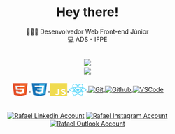 <h1 align="center"> Hey there! </h1>
<p align="center">
👨🏻‍💻 Desenvolvedor Web Front-end Júnior <br/>
💻 ADS - IFPE <br/> <br/>
</p>

<div align="center">
  <a href="https://github.com/rafael-vas">
  <img height="180em" src="https://github-readme-stats.vercel.app/api?username=rafael-vas&show_icons=true&theme=tokyonight&include_all_commits=true&count_private=true"/>
    <br/>
   <img height="180em" src="https://github-readme-stats.vercel.app/api/top-langs/?username=rafael-vas&layout=compact&langs_count=6&theme=tokyonight"/>
</div>

<div align="center"><br/
  <img align="center" alt="CSS" height="30" width="40" src="https://raw.githubusercontent.com/devicons/devicon/master/icons/css3/css3-original.svg">
  <img align="center" alt="HTML" height="30" width="40" src="https://raw.githubusercontent.com/devicons/devicon/master/icons/html5/html5-original.svg">
  <img align="center" alt="CSS" height="30" width="40" src="https://raw.githubusercontent.com/devicons/devicon/master/icons/css3/css3-original.svg">
  <img align="center" alt="JS" height="30" width="40" src="https://raw.githubusercontent.com/devicons/devicon/master/icons/javascript/javascript-plain.svg">
  <img align="center" alt="React" height="30" width="40" src="https://raw.githubusercontent.com/devicons/devicon/master/icons/react/react-original.svg">
  <img align="center" alt="Git" height="30" width="40" src="https://cdn.jsdelivr.net/gh/devicons/devicon/icons/git/git-plain.svg"/>
  <img align="center" alt="Github" height="40" width="40" src="https://cdn-icons-png.flaticon.com/512/5968/5968866.png"/>
  <img align="center" alt="VSCode" height="30" width="40" src="https://cdn.jsdelivr.net/gh/devicons/devicon/icons/vscode/vscode-original.svg">
</div><br/>


<div align="center"><br/>
  <a href="https://www.linkedin.com/in/rafaelvas/" target="_blank"><img align="center" alt="Rafael Linkedin Account" src="https://img.shields.io/badge/LinkedIn-0077B5?style=for-the-badge&logo=linkedin&logoColor=white"></a>
  <a href="https://www.instagram.com/zrafaeu/" target="_blank"><img align="center" alt="Rafael Instagram Account" src="https://img.shields.io/badge/Instagram-%23E4405F.svg?style=for-the-badge&logo=Instagram&logoColor=white"></a>
  <a href="mailto:rafaelvas2011@hotmail.com" target="_blank"><img align="center" alt="Rafael Outlook Account" src="https://img.shields.io/badge/Microsoft_Outlook-0078D4?style=for-the-badge&logo=microsoft-outlook&logoColor=white"></a>
</div>

